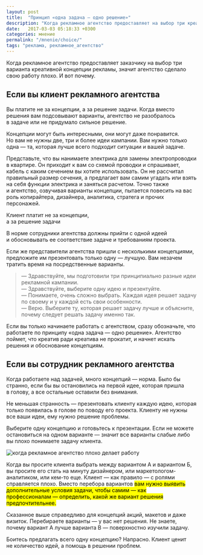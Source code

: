 ```yaml
---
layout: post
title:  "Принцип «одна задача — одно решение»"
description: "Когда рекламное агентство предоставляет на выбор три креативные концепции, оно не разобралось в задаче или не придумало сильное решение."
date:   2017-03-03 05:18:33 +0300
categories: мнение
permalink: "/mnenie/choice/"
tags: "реклама, рекламное_агентство"
---
```


<p>Когда рекламное агентство предоставляет заказчику на&nbsp;выбор три варианта креативной концепции рекламы, значит агентство сделало свою работу плохо. И&nbsp;вот почему. </p><!--more-->
<h2>Если вы&nbsp;клиент рекламного агентства</h2>
<p>Вы&nbsp;платите не&nbsp;за&nbsp;концепции, а&nbsp;за&nbsp;решение задачи. Когда вместо решения вам подсовывают варианты, агентство не&nbsp;разобралось в&nbsp;задаче или не&nbsp;придумало сильное решение. </p>
<p>Концепции могут быть интересными, они могут даже понравится. Но&nbsp;вам не&nbsp;нужны две, три и&nbsp;более идеи кампании. Вам нужно только одна&nbsp;— та, которая лучше всего подходит ситуации и&nbsp;вашей задаче. </p>
<p>Представьте, что вы&nbsp;нанимаете электрика для замены электропроводки в&nbsp;квартире. Он&nbsp;приходит к&nbsp;вам со&nbsp;схемой проводки и&nbsp;спрашивает, кабель с&nbsp;каким сечением вы&nbsp;хотите использовать. Он&nbsp;не&nbsp;рассчитал правильный размер сечения, а&nbsp;предлагает вам самим угадать или взять на&nbsp;себя функции электрика и&nbsp;заняться расчетом. Точно также и&nbsp;агентство, озвучивая варианты концепции, пытается повесить на&nbsp;вас роль копирайтера, дизайнера, аналитика, стратега и&nbsp;прочих персонажей.</p>
<div class="hip">Клиент платит не&nbsp;за&nbsp;концепции,<br/> а&nbsp;за&nbsp;решение задачи</div>
<p>В&nbsp;норме сотрудники агентства должны прийти с&nbsp;одной идеей и&nbsp;обосновывать ее&nbsp;соответствие задаче и&nbsp;требованиям проекта. </p>
<p>Если&nbsp;же представители агентства пришли с&nbsp;несколькими концепциями, предложите им&nbsp;презентовать только одну&nbsp;— лучшую. Вам незачем тратить время на&nbsp;посредственные варианты. </p>
<blockquote> 
	<p>—&nbsp;Здравствуйте, мы&nbsp;подготовили три принципиально разные идеи рекламной кампании. <br/>
	—&nbsp;Здравствуйте, выберите одну идею и&nbsp;презентуйте. <br/>
	—&nbsp;Понимаете, очень сложно выбрать. Каждая идея решает задачу по&nbsp;своему и&nbsp;у&nbsp;каждой есть свои особенности. <br/>
	—&nbsp;Верю. Выберите&nbsp;ту, которая решает задачу лучше и&nbsp;объясните, почему следует решать задачу именно так. </p>
 </blockquote>
<p>Если вы&nbsp;только начинаете работать с&nbsp;агентством, сразу обозначьте, что работаете по&nbsp;принципу «одна задача&nbsp;— одно решение». Агентство поймет, что креатив ради креатива не&nbsp;прокатит, и&nbsp;начнет искать решения и&nbsp;обоснование концепциям.</p>
<h2>Если вы&nbsp;сотрудник рекламного агентства </h2>
<p>Когда работаете над задачей, много концепций&nbsp;— норма. Было&nbsp;бы странно, если&nbsp;бы вы&nbsp;остановились на&nbsp;первой идее, которая пришла в&nbsp;голову, а&nbsp;все остальные оставили&nbsp;без внимания. </p>
<p>Не&nbsp;меньшая странность&nbsp;— презентовать клиенту каждую идею, которая только появилась в&nbsp;голове по&nbsp;поводу его проекта. Клиенту не&nbsp;нужны все ваши идеи, ему нужно решение проблемы. </p>
<p>Выберите одну концепцию и&nbsp;готовьтесь к&nbsp;презентации. Если не&nbsp;можете остановиться на&nbsp;одном варианте&nbsp;— значит все варианты слабые либо вы&nbsp;плохо понимаете задачу клиента. </p>
<img src="http://www.bartoshevich.by/images/choice.jpg" alt="когда рекламное агентство плохо делает работу">

<p>Когда вы&nbsp;просите клиента выбрать между вариантом&nbsp;А и&nbsp;вариантом&nbsp;Б, вы&nbsp;просите его стать на&nbsp;минуту дизайнером, или маркетологом-аналитиком, или кем-то еще. Клиент&nbsp;— как правило&nbsp;— с&nbsp;ролями справляется плохо. Вместо перебора вариантов <mark>вам нужно выявить дополнительные условия задачи, чтобы самим&nbsp;— как профессионалам&nbsp;— определить, какой&nbsp;же вариант решения предпочтительнее.</mark></p>
<p>Сказанное выше справедливо для концепций акций, макетов и&nbsp;даже визиток. Перебираете варианты&nbsp;— у&nbsp;вас нет решения. Не&nbsp;знаете, почему вариант&nbsp;А лучше варианта В&nbsp;— поверхностно изучили задачу. </p>
<p>Боитесь предлагать всего одну концепцию? Напрасно. Клиент ценит не&nbsp;количество идей, а&nbsp;помощь в&nbsp;решении проблем. </p>
